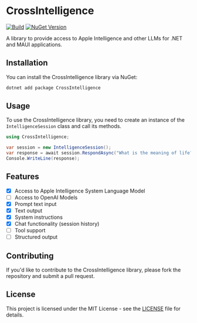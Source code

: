 # CrossIntelligence

[![Build](https://github.com/praeclarum/CrossIntelligence/actions/workflows/build.yml/badge.svg)](https://github.com/praeclarum/CrossIntelligence/actions/workflows/build.yml) [![NuGet Version](https://img.shields.io/nuget/v/CrossIntelligence)](https://www.nuget.org/packages/CrossIntelligence)

A library to provide access to Apple Intelligence and other LLMs for .NET and MAUI applications.

## Installation

You can install the CrossIntelligence library via NuGet:

```bash
dotnet add package CrossIntelligence
```

## Usage

To use the CrossIntelligence library, you need to create an instance of the `IntelligenceSession` class and call its methods.

```csharp
using CrossIntelligence;

var session = new IntelligenceSession();
var response = await session.RespondAsync("What is the meaning of life?");
Console.WriteLine(response);
```

## Features

- [x] Access to Apple Intelligence System Language Model
- [ ] Access to OpenAI Models
- [x] Prompt text input
- [x] Text output
- [x] System instructions
- [x] Chat functionality (session history)
- [ ] Tool support
- [ ] Structured output

## Contributing

If you'd like to contribute to the CrossIntelligence library, please fork the repository and submit a pull request.

## License

This project is licensed under the MIT License - see the [LICENSE](LICENSE) file for details.

